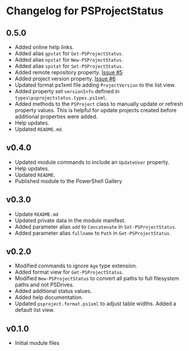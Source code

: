 # Changelog for PSProjectStatus

## 0.5.0

+ Added online help links.
+ Added alias `gpstat` for `Get-PSProjectStatus`.
+ Added alias `npstat` for `New-PSProjectStatus`.
+ Added alias `spstat` for `Set-PSProjectStatus`.
+ Added remote repository property. [Issue #5]( https://github.com/jdhitsolutions/PSProjectStatus/issues/5)
+ Added project version property.  [Issue #6]( https://github.com/jdhitsolutions/PSProjectStatus/issues/6)
+ Updated format ps1xml file adding `ProjectVersion` to the list view.
+ Added property set `versionInfo` defined in `types\psprojectstatus.types.ps1xml`.
+ Added methods to the `PSProject` class to manually update or refresh property values. This is helpful for update projects created before additional properties were added.
+ Help updates.
+ Updated `README.md`.

## v0.4.0

+ Updated module commands to include an `UpdateUser` property.
+ Help updates.
+ Updated `README`.
+ Published module to the PowerShell Gallery

## v0.3.0

+ Update `README.md`
+ Updated private data in the module manifest.
+ Added parameter alias `add` to `Concatenate` in `Set-PSProjectStatus`.
+ Added parameter alias `fullname` to `Path` in `Get-PSProjectStatus`.

## v0.2.0

+ Modified commands to ignore `Age` type extension.
+ Added format view for `Get-PSProjectStatus`.
+ Modified `New-PSProjectStatus` to convert all paths to full filesystem paths and not PSDrives.
+ Added additional status values.
+ Added help documentation.
+ Updated `psproject.format.ps1xml` to adjust table widths. Added a default list view.

## v0.1.0

+ Initial module files
